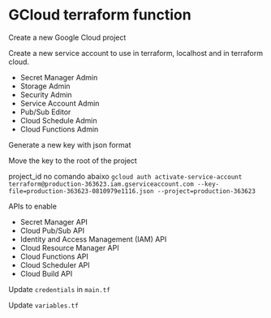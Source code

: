 # GCloud terraform function

Create a new Google Cloud project

Create a new service account to use in terraform, localhost and in terraform cloud.
- Secret Manager Admin
- Storage Admin
- Security Admin
- Service Account Admin
- Pub/Sub Editor
- Cloud Schedule Admin
- Cloud Functions Admin

Generate a new key with json format

Move the key to the root of the project

project_id no comando abaixo
`gcloud auth activate-service-account terraform@production-363623.iam.gserviceaccount.com --key-file=production-363623-0810979e1116.json --project=production-363623`

APIs to enable
- Secret Manager API
- Cloud Pub/Sub API
- Identity and Access Management (IAM) API
- Cloud Resource Manager API
- Cloud Functions API
- Cloud Scheduler API
- Cloud Build API


Update `credentials` in `main.tf`

Update `variables.tf`
